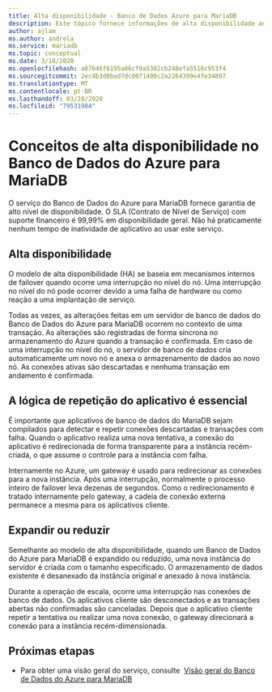```yaml
---
title: Alta disponibilidade - Banco de Dados Azure para MariaDB
description: Este tópico fornece informações de alta disponibilidade ao usar o Banco de Dados do Azure para MariaDB
author: ajlam
ms.author: andrela
ms.service: mariadb
ms.topic: conceptual
ms.date: 3/18/2020
ms.openlocfilehash: a87646f6195a06cf0a5382cb248efa5516c953f4
ms.sourcegitcommit: 2ec4b3d0bad7dc0071400c2a2264399e4fe34897
ms.translationtype: MT
ms.contentlocale: pt-BR
ms.lasthandoff: 03/28/2020
ms.locfileid: "79531984"
---
```

# <a name="high-availability-concepts-in-azure-database-for-mariadb"></a>Conceitos de alta disponibilidade no Banco de Dados do Azure para MariaDB
O serviço do Banco de Dados do Azure para MariaDB fornece garantia de alto nível de disponibilidade. O SLA (Contrato de Nível de Serviço) com suporte financeiro é 99,99% em disponibilidade geral. Não há praticamente nenhum tempo de inatividade de aplicativo ao usar este serviço.

## <a name="high-availability"></a>Alta disponibilidade
O modelo de alta disponibilidade (HA) se baseia em mecanismos internos de failover quando ocorre uma interrupção no nível do nó. Uma interrupção no nível do nó pode ocorrer devido a uma falha de hardware ou como reação a uma implantação de serviço.

Todas as vezes, as alterações feitas em um servidor de banco de dados do Banco de Dados do Azure para MariaDB ocorrem no contexto de uma transação. As alterações são registradas de forma síncrona no armazenamento do Azure quando a transação é confirmada. Em caso de uma interrupção no nível do nó, o servidor de banco de dados cria automaticamente um novo nó e anexa o armazenamento de dados ao novo nó. As conexões ativas são descartadas e nenhuma transação em andamento é confirmada.

## <a name="application-retry-logic-is-essential"></a>A lógica de repetição do aplicativo é essencial
É importante que aplicativos de banco de dados do MariaDB sejam compilados para detectar e repetir conexões descartadas e transações com falha. Quando o aplicativo realiza uma nova tentativa, a conexão do aplicativo é redirecionada de forma transparente para a instância recém-criada, o que assume o controle para a instância com falha.

Internamente no Azure, um gateway é usado para redirecionar as conexões para a nova instância. Após uma interrupção, normalmente o processo inteiro de failover leva dezenas de segundos. Como o redirecionamento é tratado internamente pelo gateway, a cadeia de conexão externa permanece a mesma para os aplicativos cliente.

## <a name="scaling-up-or-down"></a>Expandir ou reduzir
Semelhante ao modelo de alta disponibilidade, quando um Banco de Dados do Azure para MariaDB é expandido ou reduzido, uma nova instância do servidor é criada com o tamanho especificado. O armazenamento de dados existente é desanexado da instância original e anexado à nova instância.

Durante a operação de escala, ocorre uma interrupção nas conexões de banco de dados. Os aplicativos cliente são desconectados e as transações abertas não confirmadas são canceladas. Depois que o aplicativo cliente repetir a tentativa ou realizar uma nova conexão, o gateway direcionará a conexão para a instância recém-dimensionada.

## <a name="next-steps"></a>Próximas etapas
- Para obter uma visão geral do serviço, consulte  [Visão geral do Banco de Dados do Azure para MariaDB](overview.md)
